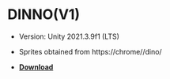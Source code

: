 # DINNO(V1)

- Version: Unity 2021.3.9f1 (LTS)

- Sprites obtained from https://chrome//dino/

- [**Download**](https://github.com/p42777/dinno/archive/refs/heads/main.zip)
